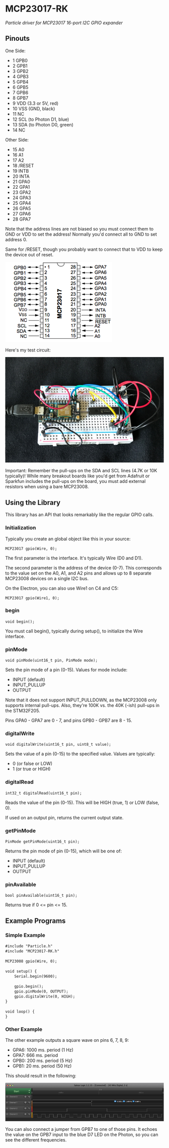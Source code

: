 # MCP23017-RK
*Particle driver for MCP23017 16-port I2C GPIO expander*


## Pinouts

One Side:

- 1 GPB0
- 2 GPB1
- 3 GPB2
- 4 GPB3
- 5 GPB4
- 6 GPB5
- 7 GPB6
- 8 GPB7
- 9 VDD (3.3 or 5V, red)
- 10 VSS (GND, black)
- 11 NC 
- 12 SCL (to Photon D1, blue)
- 13 SDA (to Photon D0, green)
- 14 NC

Other Side:

- 15 A0
- 16 A1
- 17 A2
- 18 /RESET
- 19 INTB
- 20 INTA
- 21 GPA0
- 22 GPA1
- 23 GPA2
- 24 GPA3
- 25 GPA4
- 26 GPA5
- 27 GPA6
- 28 GPA7

Note that the address lines are not biased so you must connect them to GND or VDD to set the address! Normally you'd connect all to GND to set address 0.

Same for /RESET, though you probably want to connect that to VDD to keep the device out of reset.

![pinout](images/pinout.png)

Here's my test circuit:

![circuit](images/circuit.jpg)

Important: Remember the pull-ups on the SDA and SCL lines (4.7K or 10K typically)! While many breakout boards like you'd get from Adafruit or Sparkfun includes the pull-ups on the board, you must add external resistors when using a bare MCP23008.

## Using the Library

This library has an API that looks remarkably like the regular GPIO calls.

### Initialization

Typically you create an global object like this in your source:

```
MCP23017 gpio(Wire, 0);
```

The first parameter is the interface. It's typically Wire (D0 and D1). 

The second parameter is the address of the device (0-7). This corresponds to the value set on the A0, A1, and A2 pins and allows up to 8 separate MCP23008 devices on a single I2C bus.

On the Electron, you can also use Wire1 on C4 and C5:

```
MCP23017 gpio(Wire1, 0);
```

### begin

```
void begin();
```

You must call begin(), typically during setup(), to initialize the Wire interface.

### pinMode

```
void pinMode(uint16_t pin, PinMode mode);
```

Sets the pin mode of a pin (0-15). Values for mode include:

- INPUT (default)
- INPUT_PULLUP
- OUTPUT

Note that it does not support INPUT_PULLDOWN, as the MCP23008 only supports internal pull-ups. Also, they're 100K vs. the 40K (-ish) pull-ups in the STM32F205.

Pins GPA0 - GPA7 are 0 - 7, and pins GPB0 - GPB7 are 8 - 15. 

### digitalWrite

```
void digitalWrite(uint16_t pin, uint8_t value);
```

Sets the value of a pin (0-15) to the specified value. Values are typically:

- 0 (or false or LOW)
- 1 (or true or HIGH)

### digitalRead

```
int32_t digitalRead(uint16_t pin);
```

Reads the value of the pin (0-15). This will be HIGH (true, 1) or LOW (false, 0).

If used on an output pin, returns the current output state.


### getPinMode

```
PinMode getPinMode(uint16_t pin);
```

Returns the pin mode of pin (0-15), which will be one of:

- INPUT (default)
- INPUT_PULLUP
- OUTPUT

### pinAvailable

```
bool pinAvailable(uint16_t pin);
```

Returns true if 0 <= pin <= 15.
	
## Example Programs


### Simple Example

```
#include "Particle.h"
#include "MCP23017-RK.h"

MCP23008 gpio(Wire, 0);

void setup() {
	Serial.begin(9600);

	gpio.begin();
	gpio.pinMode(0, OUTPUT);
	gpio.digitalWrite(0, HIGH);
}

void loop() {
}
```

### Other Example

The other example outputs a square wave on pins 6, 7, 8, 9:

- GPA6: 1000 ms. period (1 Hz)
- GPA7: 666 ms. period
- GPB0: 200 ms. period (5 Hz)
- GPB1: 20 ms. period (50 Hz)

This should result in the following:

![Output](images/output.png)

You can also connect a jumper from GPB7 to one of those pins. It echoes the value on the GPB7 input to the blue D7 LED on the Photon, so you can see the different frequencies.



